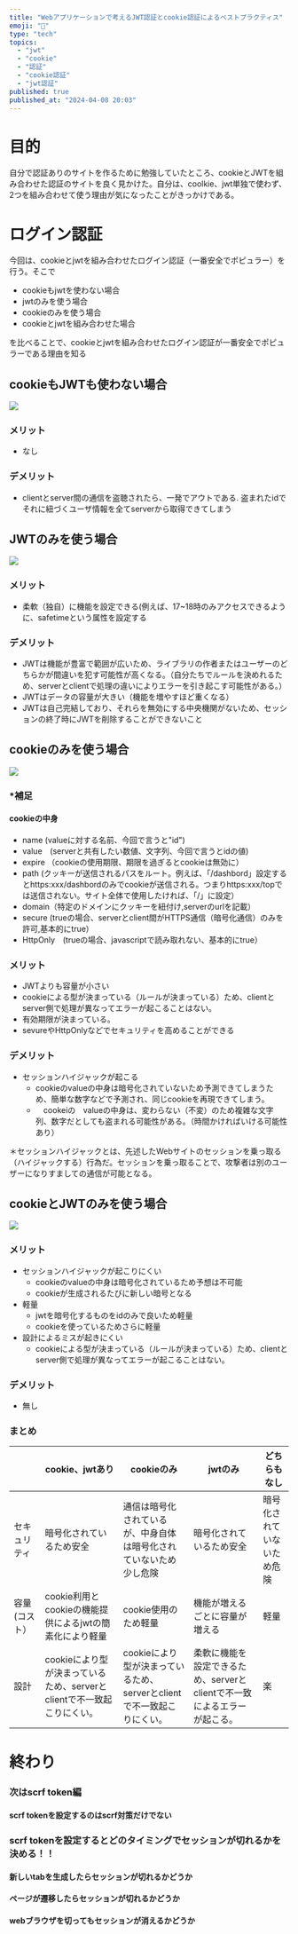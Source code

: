 ```yaml
---
title: "Webアプリケーションで考えるJWT認証とcookie認証によるベストプラクティス"
emoji: "🦁"
type: "tech"
topics:
  - "jwt"
  - "cookie"
  - "認証"
  - "cookie認証"
  - "jwt認証"
published: true
published_at: "2024-04-08 20:03"
---
```


# 目的
自分で認証ありのサイトを作るために勉強していたところ、cookieとJWTを組み合わせた認証のサイトを良く見かけた。自分は、coolkie、jwt単独で使わず、2つを組み合わせて使う理由が気になったことがきっかけである。

# ログイン認証
今回は、cookieとjwtを組み合わせたログイン認証（一番安全でポピュラー）を行う。そこで
- cookieもjwtを使わない場合
- jwtのみを使う場合
- cookieのみを使う場合
- cookieとjwtを組み合わせた場合

を比べることで、cookieとjwtを組み合わせたログイン認証が一番安全でポピュラーである理由を知る

## cookieもJWTも使わない場合
![](https://storage.googleapis.com/zenn-user-upload/d4ed9bc8f168-20240408.png)



### メリット
- なし
  
### デメリット
- clientとserver間の通信を盗聴されたら、一発でアウトである. 盗まれたidでそれに紐づくユーザ情報を全てserverから取得できてしまう

## JWTのみを使う場合
![](https://storage.googleapis.com/zenn-user-upload/fe64d5421723-20240407.png)

### メリット
- 柔軟（独自）に機能を設定できる(例えば、17~18時のみアクセスできるように、safetimeという属性を設定する

### デメリット
-  JWTは機能が豊富で範囲が広いため、ライブラリの作者またはユーザーのどちらかが間違いを犯す可能性が高くなる。（自分たちでルールを決めれるため、serverとclientで処理の違いによりエラーを引き起こす可能性がある。）
- JWTはデータの容量が大きい（機能を増やすほど重くなる）
- JWTは自己完結しており、それらを無効にする中央機関がないため、セッションの終了時にJWTを削除することができないこと

## cookieのみを使う場合
![](https://storage.googleapis.com/zenn-user-upload/3288608f80bf-20240408.png)


### *補足
#### cookieの中身
- name (valueに対する名前、今回で言うと"id")
- value　(serverと共有したい数値、文字列、今回で言うとidの値)
- expire （cookieの使用期限、期限を過ぎるとcookieは無効に）
- path (クッキーが送信されるパスをルート。例えば、「/dashbord」設定するとhttps:xxx/dashbordのみでcookieが送信される。つまりhttps:xxx/topでは送信されない。サイト全体で使用したければ、「/」に設定）
- domain（特定のドメインにクッキーを紐付け,serverのurlを記載）
- secure (trueの場合、serverとclient間がHTTPS通信（暗号化通信）のみを許可,基本的にtrue）
- HttpOnly　(trueの場合、javascriptで読み取れない、基本的にtrue）


### メリット
- JWTよりも容量が小さい
- cookieによる型が決まっている（ルールが決まっている）ため、clientとserver側で処理が異なってエラーが起こることはない。
- 有効期限が決まっている。
- sevureやHttpOnlyなどでセキュリティを高めることができる

### デメリット
- セッションハイジャックが起こる
    - cookieのvalueの中身は暗号化されていないため予測できてしまうため、簡単な数字などで予測され、同じcookieを再現できてしまう。
    - 　cookeiの　valueの中身は、変わらない（不変）のため複雑な文字列、数字だとしても盗まれる可能性がある。（時間かければいける可能性あり）
  
＊セッションハイジャックとは、先述したWebサイトのセッションを乗っ取る（ハイジャックする）行為だ。セッションを乗っ取ることで、攻撃者は別のユーザーになりすましての通信が可能となる。



## cookieとJWTのみを使う場合
![](https://storage.googleapis.com/zenn-user-upload/f8c6ee24804d-20240408.png)

### メリット
- セッションハイジャックが起こりにくい
    - cookieのvalueの中身は暗号化されているため予想は不可能
    - cookieが生成されるたびに新しい暗号となる
- 軽量
    - jwtを暗号化するものをidのみで良いため軽量
    - cookieを使っているためさらに軽量
- 設計によるミスが起きにくい
    - cookieによる型が決まっている（ルールが決まっている）ため、clientとserver側で処理が異なってエラーが起こることはない。
 
### デメリット
- 無し


### まとめ
|  | cookie、jwtあり | cookieのみ | jwtのみ | どちらもなし |
| - | - | - | - | - |
| セキュリティ | 暗号化されているため安全 | 通信は暗号化されているが、中身自体は暗号化されていないため少し危険 | 暗号化されているため安全 | 暗号化されていないため危険 |
| 容量(コスト） | cookie利用とcookieの機能提供によるjwtの簡素化により軽量 | cookie使用のため軽量 | 機能が増えるごとに容量が増える | 軽量 |
| 設計 | cookieにより型が決まっているため、serverとclientで不一致起こりにくい。 | cookieにより型が決まっているため、serverとclientで不一致起こりにくい。 | 柔軟に機能を設定できるため、serverとclientで不一致によるエラーが起こる。 | 楽 |

# 終わり
### 次はscrf token編　
#### scrf tokenを設定するのはscrf対策だけでない
### scrf tokenを設定するとどのタイミングでセッションが切れるかを決める！！
#### 新しいtabを生成したらセッションが切れるかどうか
#### ページが遷移したらセッションが切れるかどうか
#### webブラウザを切ってもセッションが消えるかどうか

